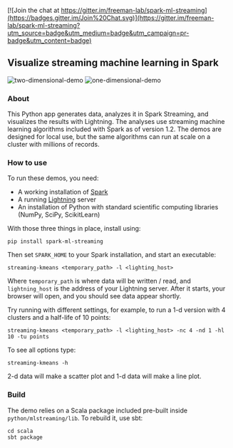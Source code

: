 [![Join the chat at https://gitter.im/freeman-lab/spark-ml-streaming](https://badges.gitter.im/Join%20Chat.svg)](https://gitter.im/freeman-lab/spark-ml-streaming?utm_source=badge&utm_medium=badge&utm_campaign=pr-badge&utm_content=badge)

## Visualize streaming machine learning in Spark

![two-dimensional-demo](https://github.com/freeman-lab/spark-streaming-demos/blob/master/animations/databricks-blog-post/4-five-clusters.gif)
![one-dimensional-demo](https://github.com/freeman-lab/spark-streaming-demos/blob/master/animations/databricks-blog-post/6-half-life-5p0.gif)

### About
This Python app generates data, analyzes it in Spark Streaming, and visualizes the results with Lightning. The analyses use streaming machine learning algorithms included with Spark as of version 1.2. The demos are designed for local use, but the same algorithms can run at scale on a cluster with millions of records.

### How to use
To run these demos, you need:

* A working installation of [Spark](http://spark.apache.org/downloads.html)
* A running [Lightning](http://lightning-viz.org) server
* An installation of Python with standard scientific computing libraries (NumPy, SciPy, ScikitLearn)

With those three things in place, install using:

	pip install spark-ml-streaming

Then set `SPARK_HOME` to your Spark installation, and start an executable:

	streaming-kmeans <temporary_path> -l <lighting_host>

Where `temporary_path` is where data will be written / read, and `lightning_host` is the address of your Lightning server. After it starts, your browser will open, and you should see data appear shortly. 

Try running with different settings, for example, to run a 1-d version with 4 clusters and a half-life of 10 points:

	streaming-kmeans <temporary_path> -l <lighting_host> -nc 4 -nd 1 -hl 10 -tu points

To see all options type:

	streaming-kmeans -h

2-d data will make a scatter plot and 1-d data will make a line plot.

### Build
The demo relies on a Scala package included pre-built inside `python/mlstreaming/lib`. To rebuild it, use sbt:

	cd scala
	sbt package
